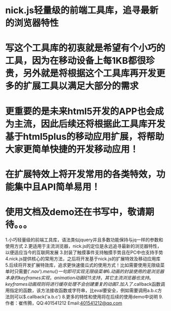 # nick.js轻量级的前端工具库，追寻最新的浏览器特性
# 写这个工具库的初衷就是希望有个小巧的工具，因为在移动设备上每1KB都很珍贵，另外就是将根据这个工具库再开发更多的扩展工具以满足大部分的需求
# 更重要的是未来html5开发的APP也会成为主流，因此后续还将根据此工具库开发基于html5plus的移动应用扩展，将帮助大家更简单快捷的开发移动应用！
# 在扩展特效上将开发常用的各类特效，功能集中且API简单易用！
# 使用文档及demo还在书写中，敬请期待。。。
1.小巧轻量级的前端工具库，语法类似jquery并且多数功能保持与jq一样的参数和使用方式
2.更适用于主流浏览器，nick.js的定位是永远追寻最新的浏览器特性，以便适应当今的互联网发展
3.封装了触摸事件支持触摸手势且在PC中也支持手势
4.nick.js提供核心的常用方法，之后将开发基于nick.js的扩展特效及移动应用库
5.后续将开发扩展特效库，追求更快速傻瓜式的使用方式！比如需要使用无限级菜单时只需要$('.nav').menu()一句即可实现无限级菜单
6.动画的封装使用的是浏览器本身的keyframes实现，animation动画IE11支持，其它主流浏览器也支持。keyframes动画规则将进行缓存处理不会创建重复的动画
7.加入了$.callback函数调用指定的函数，该方法接收函数或字符串，比eval要安全，例如需要调用a.b.c方法则可以$.callback('a.b.c')
8.更多的特性和使用将在后续的使用demo中说明
9.作者：崔传腾，QQ:401541212 Email:401541212@qq.com 
